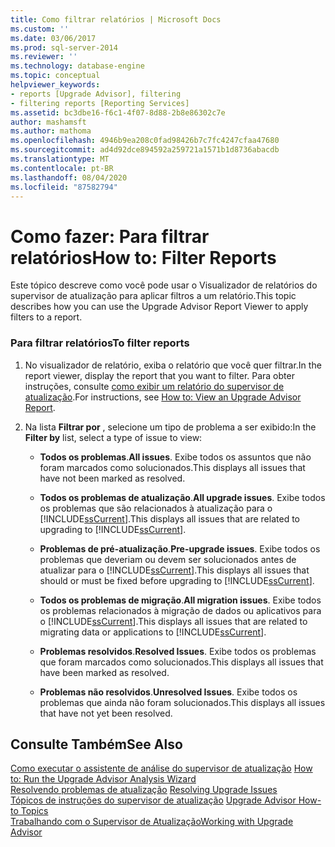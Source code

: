 ```yaml
---
title: Como filtrar relatórios | Microsoft Docs
ms.custom: ''
ms.date: 03/06/2017
ms.prod: sql-server-2014
ms.reviewer: ''
ms.technology: database-engine
ms.topic: conceptual
helpviewer_keywords:
- reports [Upgrade Advisor], filtering
- filtering reports [Reporting Services]
ms.assetid: bc3dbe16-f6c1-4f07-8d88-2b8e86302c7e
author: mashamsft
ms.author: mathoma
ms.openlocfilehash: 4946b9ea208c0fad98426b7c7fc4247cfaa47680
ms.sourcegitcommit: ad4d92dce894592a259721a1571b1d8736abacdb
ms.translationtype: MT
ms.contentlocale: pt-BR
ms.lasthandoff: 08/04/2020
ms.locfileid: "87582794"
---
```

# <a name="how-to-filter-reports"></a><span data-ttu-id="f5a33-102">Como fazer: Para filtrar relatórios</span><span class="sxs-lookup"><span data-stu-id="f5a33-102">How to: Filter Reports</span></span>
  <span data-ttu-id="f5a33-103">Este tópico descreve como você pode usar o Visualizador de relatórios do supervisor de atualização para aplicar filtros a um relatório.</span><span class="sxs-lookup"><span data-stu-id="f5a33-103">This topic describes how you can use the Upgrade Advisor Report Viewer to apply filters to a report.</span></span>  
  
### <a name="to-filter-reports"></a><span data-ttu-id="f5a33-104">Para filtrar relatórios</span><span class="sxs-lookup"><span data-stu-id="f5a33-104">To filter reports</span></span>  
  
1.  <span data-ttu-id="f5a33-105">No visualizador de relatório, exiba o relatório que você quer filtrar.</span><span class="sxs-lookup"><span data-stu-id="f5a33-105">In the report viewer, display the report that you want to filter.</span></span> <span data-ttu-id="f5a33-106">Para obter instruções, consulte [como exibir um relatório do supervisor de atualização](../../../2014/sql-server/install/how-to-view-an-upgrade-advisor-report.md).</span><span class="sxs-lookup"><span data-stu-id="f5a33-106">For instructions, see [How to: View an Upgrade Advisor Report](../../../2014/sql-server/install/how-to-view-an-upgrade-advisor-report.md).</span></span>  
  
2.  <span data-ttu-id="f5a33-107">Na lista **Filtrar por** , selecione um tipo de problema a ser exibido:</span><span class="sxs-lookup"><span data-stu-id="f5a33-107">In the **Filter by** list, select a type of issue to view:</span></span>  
  
    -   <span data-ttu-id="f5a33-108">**Todos os problemas**.</span><span class="sxs-lookup"><span data-stu-id="f5a33-108">**All issues**.</span></span> <span data-ttu-id="f5a33-109">Exibe todos os assuntos que não foram marcados como solucionados.</span><span class="sxs-lookup"><span data-stu-id="f5a33-109">This displays all issues that have not been marked as resolved.</span></span>  
  
    -   <span data-ttu-id="f5a33-110">**Todos os problemas de atualização**.</span><span class="sxs-lookup"><span data-stu-id="f5a33-110">**All upgrade issues**.</span></span> <span data-ttu-id="f5a33-111">Exibe todos os problemas que são relacionados à atualização para o [!INCLUDE[ssCurrent](../../includes/sscurrent-md.md)].</span><span class="sxs-lookup"><span data-stu-id="f5a33-111">This displays all issues that are related to upgrading to [!INCLUDE[ssCurrent](../../includes/sscurrent-md.md)].</span></span>  
  
    -   <span data-ttu-id="f5a33-112">**Problemas de pré-atualização**.</span><span class="sxs-lookup"><span data-stu-id="f5a33-112">**Pre-upgrade issues**.</span></span> <span data-ttu-id="f5a33-113">Exibe todos os problemas que deveriam ou devem ser solucionados antes de atualizar para o [!INCLUDE[ssCurrent](../../includes/sscurrent-md.md)].</span><span class="sxs-lookup"><span data-stu-id="f5a33-113">This displays all issues that should or must be fixed before upgrading to [!INCLUDE[ssCurrent](../../includes/sscurrent-md.md)].</span></span>  
  
    -   <span data-ttu-id="f5a33-114">**Todos os problemas de migração**.</span><span class="sxs-lookup"><span data-stu-id="f5a33-114">**All migration issues**.</span></span> <span data-ttu-id="f5a33-115">Exibe todos os problemas relacionados à migração de dados ou aplicativos para o [!INCLUDE[ssCurrent](../../includes/sscurrent-md.md)].</span><span class="sxs-lookup"><span data-stu-id="f5a33-115">This displays all issues that are related to migrating data or applications to [!INCLUDE[ssCurrent](../../includes/sscurrent-md.md)].</span></span>  
  
    -   <span data-ttu-id="f5a33-116">**Problemas resolvidos**.</span><span class="sxs-lookup"><span data-stu-id="f5a33-116">**Resolved Issues**.</span></span> <span data-ttu-id="f5a33-117">Exibe todos os problemas que foram marcados como solucionados.</span><span class="sxs-lookup"><span data-stu-id="f5a33-117">This displays all issues that have been marked as resolved.</span></span>  
  
    -   <span data-ttu-id="f5a33-118">**Problemas não resolvidos**.</span><span class="sxs-lookup"><span data-stu-id="f5a33-118">**Unresolved Issues**.</span></span> <span data-ttu-id="f5a33-119">Exibe todos os problemas que ainda não foram solucionados.</span><span class="sxs-lookup"><span data-stu-id="f5a33-119">This displays all issues that have not yet been resolved.</span></span>  
  
## <a name="see-also"></a><span data-ttu-id="f5a33-120">Consulte Também</span><span class="sxs-lookup"><span data-stu-id="f5a33-120">See Also</span></span>  
 <span data-ttu-id="f5a33-121">[Como executar o assistente de análise do supervisor de atualização](../../../2014/sql-server/install/how-to-run-the-upgrade-advisor-analysis-wizard.md) </span><span class="sxs-lookup"><span data-stu-id="f5a33-121">[How to: Run the Upgrade Advisor Analysis Wizard](../../../2014/sql-server/install/how-to-run-the-upgrade-advisor-analysis-wizard.md) </span></span>  
 <span data-ttu-id="f5a33-122">[Resolvendo problemas de atualização](../../../2014/sql-server/install/resolving-upgrade-issues.md) </span><span class="sxs-lookup"><span data-stu-id="f5a33-122">[Resolving Upgrade Issues](../../../2014/sql-server/install/resolving-upgrade-issues.md) </span></span>  
 <span data-ttu-id="f5a33-123">[Tópicos de instruções do supervisor de atualização](../../../2014/sql-server/install/upgrade-advisor-how-to-topics.md) </span><span class="sxs-lookup"><span data-stu-id="f5a33-123">[Upgrade Advisor How-to Topics](../../../2014/sql-server/install/upgrade-advisor-how-to-topics.md) </span></span>  
 [<span data-ttu-id="f5a33-124">Trabalhando com o Supervisor de Atualização</span><span class="sxs-lookup"><span data-stu-id="f5a33-124">Working with Upgrade Advisor</span></span>](../../../2014/sql-server/install/working-with-upgrade-advisor.md)  
  
  
